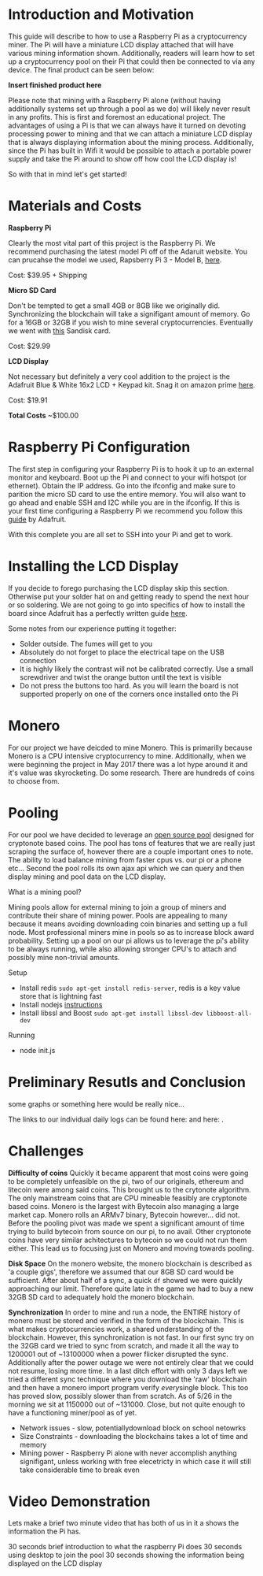 # Introduction and Motivation 
This guide will describe to how to use a Raspberry Pi as a cryptocurrency miner.  The Pi will have a miniature LCD display attached that will have various mining information shown.  Additionally, readers will learn how to set up a cryptocurrency pool on their Pi that could then be connected to via any device. The final product can be seen below: 

**Insert finished product here**

Please note that mining with a Raspberry Pi alone (without having additionally systems set up through a pool as we do) will likely never result in any profits. This is first and foremost an educational project. The advantages of using a Pi is that we can always have it turned on devoting processing power to mining and that we can attach a miniature LCD display that is always displaying information about the mining process. Additionally, since the Pi has built in Wifi it would be possible to attach a portable power supply and take the Pi around to show off how cool the LCD display is! 

So with that in mind let's get started! 

# Materials and Costs 
**Raspberry Pi**

Clearly the most vital part of this project is the Raspberry Pi. We recommend purchasing the latest model Pi off of the Adaruit website. You can prucahse the model we used, Rapsberry Pi 3 - Model B, [here](https://www.adafruit.com/product/3055).

Cost: $39.95 + Shipping

**Micro SD Card**

Don't be tempted to get a small 4GB or 8GB like we originally did. Synchronizing the blockchain will take a signifigant amount of memory. Go for a 16GB or 32GB if you wish to mine several cryptocurrencies. Eventually we went with [this](http://www.bestbuy.com/site/sandisk-pixtor-advanced-32gb-microsdhc-uhs-i-memory-card-red-gold/7801066.p?skuId=7801066&extStoreId=&ref=212&loc=1&ksid=cfee5b1a-3e22-4387-b064-eefd78af148e&ksprof_id=14&ksaffcode=pg174626&ksdevice=c&lsft=ref:212,loc:2) Sandisk card. 

Cost: $29.99

**LCD Display**

Not necessary but definitely a very cool addition to the project is the Adafruit Blue & White 16x2 LCD + Keypad kit. Snag it on amazon prime [here](https://www.amazon.com/ADAFRUIT-INDUSTRIES-1115-KEYPAD-RASPBERRY/dp/B00DK2A1KE/ref=sr_1_14?ie=UTF8&qid=1495047907&sr=8-14&keywords=adafruit+lcd+display).

Cost: $19.91

**Total Costs**
~$100.00 

# Raspberry Pi Configuration 
The first step in configuring your Raspberry Pi is to hook it up to an external monitor and keyboard. Boot up the Pi and connect to your wifi hotspot (or ethernet). Obtain the IP address. Go into the ifconfig and make sure to parition the micro SD card to use the entire memory. You will also want to go ahead and enable SSH and I2C while you are in the ifconfig. If this is your first time configuring a Raspberry Pi we recommend you follow this [guide](https://learn.adafruit.com/adafruits-raspberry-pi-lesson-2-first-time-configuration/overview) by Adafruit.  

With this complete you are all set to SSH into your Pi and get to work. 

# Installing the LCD Display 

If you decide to forego purchasing the LCD display skip this section. Otherwise put your solder hat on and getting ready to spend the next hour or so soldering. We are not going to go into specifics of how to install the board since Adafruit has a perfectly written guide [here](https://learn.adafruit.com/adafruit-16x2-character-lcd-plus-keypad-for-raspberry-pi/assembly).

Some notes from our experience putting it together:
* Solder outside. The fumes will get to you 
* Absolutely do not forget to place the electrical tape on the USB connection
* It is highly likely the contrast will not be calibrated correctly. Use a small screwdriver and twist the orange button  until the text is visible 
* Do not press the buttons too hard. As you will learn the board is not supported properly on one of the corners once installed onto the Pi  

# Monero 
For our project we have deicded to mine Monero. This is primarilly because Monero is a CPU intensive cryptocurrency to mine. Additionally, when we were beginning the project in May 2017 there was a lot hype around it and it's value was skyrocketing. Do some research. There are hundreds of coins to choose from. 


# Pooling 

For our pool we have decided to leverage an [open source pool](https://github.com/zone117x/node-cryptonote-pool) designed for cryptonote based coins. The pool has tons of features that we are really just scraping the surface of, however there are a couple important ones to note. The ability to load balance mining from faster cpus vs. our pi or a phone etc... Second the pool rolls its own ajax api which we can query and then display mining and pool data on the LCD display.

What is a mining pool?

Mining pools allow for external mining to join a group of miners and contribute their share of mining power. Pools are appealing to many because it means avoiding downloading coin binaries and setting up a full node. Most professional miners mine in pools so as to increase block award probability. Setting up a pool on our pi allows us to leverage the pi's ability to be always running, while also allowing stronger CPU's to attach and possibly mine non-trivial amounts.

Setup
* Install redis `sudo apt-get install redis-server`, redis is a key value store that is lightning fast
* Install nodejs [instructions](https://nodejs.org/en/download/package-manager/)
* Install libssl and Boost `sudo apt-get install libssl-dev libboost-all-dev`

Running
* node init.js

# Preliminary Resutls and Conclusion 

some graphs or something here would be really nice...

The links to our individual daily logs can be found here: and here: . 

# Challenges

**Difficulty of coins**
Quickly it became apparent that most coins were going to be completely unfeasible on the pi, two of our originals, ethereum and litecoin were among said coins. This brought us to the crytonote algorithm. The only mainstream coins that are CPU mineable feasibly are cryptonote based coins. Monero is the largest with Bytecoin also managing a large market cap. Monero rolls an ARMv7 binary, Bytecoin however... did not. Before the pooling pivot was made we spent a significant amount of time trying to build bytecoin from source on our pi, to no avail. Other cryptonote coins have very similar achitectures to bytecoin so we could not run them either. This lead us to focusing just on Monero and moving towards pooling.

**Disk Space**
On the monero website, the monero blockchain is described as 'a couple gigs', therefore we assumed that our 8GB SD card would be sufficient. After about half of a sync, a quick `df` showed we were quickly approaching our limit. Therefore quite late in the game we had to buy a new 32GB SD card to adequately hold the monero blockchain.

**Synchronization**
In order to mine and run a node, the ENTIRE history of monero must be stored and verified in the form of the blockchain. This is what makes cryptocurrencies work, a shared understanding of the blockchain. However, this synchronization is not fast. In our first sync try on the 32GB card we tried to sync from scratch, and made it all the way to 1200001 out of ~13100000 when a power flicker disrupted the sync. Additionally after the power outage we were not entirely clear that we could not resume, losing more time. In a last ditch effort with only 3 days left we tried a different sync technique where you download the 'raw' blockchain and then have a monero import program verify *every*single block. This too has proved slow, possibly slower than from scratch. As of 5/26 in the morning we sit at 1150000 out of ~131000. Close, but not quite enough to have a functioning miner/pool as of yet. 

* Network issues - slow, potentiallydownload block on school netowrks 
* Size Constraints - downloading the blockchains takes a lot of time and memory 
* Mining power - Raspberry Pi alone with never accomplish anything signifigant, unless working with free elecetricty in which case it will still take considerable time to break even 



# Video Demonstration 

Lets make a brief two minute video that has both of us in it a shows the information the Pi has.

30 seconds brief introduction to what the raspberry Pi does 
30 seconds using desktop to join the pool 
30 seconds showing the information being displayed on the LCD display 
